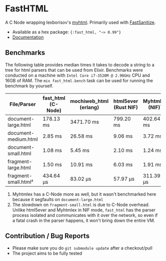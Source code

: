 # FastHTML

A C Node wrapping lexborisov's [myhtml](https://github.com/lexborisov/myhtml).
Primarily used with [FastSanitize](https://git.pleroma.social/pleroma/fast_sanitize).

* Available as a hex package: `{:fast_html, "~> 0.99"}`
* [Documentation](https://hexdocs.pm/fast_html/fast_html.html)

## Benchmarks

The following table provides median times it takes to decode a string to a tree for html parsers that can be used from Elixir. Benchmarks were conducted on a machine with `Intel Core i7-3520M @ 2.90GHz` CPU and 16GB of RAM. The `mix fast_html.bench` task can be used for running the benchmark by yourself.

| File/Parser          | fast_html (C-Node) | mochiweb_html (erlang) | html5ever (Rust NIF) | Myhtmlex (NIF)¹ |
|----------------------|--------------------|------------------------|----------------------|----------------|
| document-large.html  | 178.13 ms          | 3471.70 ms             | 799.20 ms            | 402.64 ms      |
| document-medium.html | 2.85 ms            | 26.58 ms               | 9.06 ms              | 3.72 ms        |
| document-small.html  | 1.08 ms            | 5.45 ms                | 2.10 ms              | 1.24 ms        |
| fragment-large.html  | 1.50 ms            | 10.91 ms               | 6.03 ms              | 1.91 ms        |
| fragment-small.html²  | 434.64 μs          | 83.02 μs               | 57.97 μs             | 311.39 μs      |

1. Myhtmlex has a C-Node more as well, but it wasn't benchmarked here because it segfaults on `document-large.html`
2. The slowdown on `fragment-small.html` is due to C-Node overhead. Unlike html5ever and Myhtmlex in NIF mode, `fast_html` has the parser process isolated and communicates with it over the network, so even if a fatal crash in the parser happens, it won't bring down the entire VM.
## Contribution / Bug Reports

* Please make sure you do `git submodule update` after a checkout/pull
* The project aims to be fully tested

